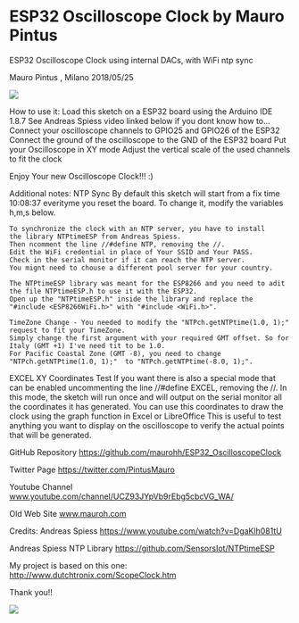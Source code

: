 # ESP32 Oscilloscope Clock by Mauro Pintus

ESP32 Oscilloscope Clock using internal DACs, with WiFi ntp sync

Mauro Pintus , Milano 2018/05/25

![](https://github.com/maurohh/ESP32_OscilloscopeClock/blob/master/ESP32_OscilloscopeClock_01.jpg)

  How to use it:
  Load this sketch on a ESP32 board using the Arduino IDE 1.8.7
  See Andreas Spiess video linked below if you dont know how to...
  Connect your oscilloscope channels to GPIO25 and GPIO26 of the ESP32
  Connect the ground of the oscilloscope to the GND of the ESP32 board
  Put your Oscilloscope in XY mode
  Adjust the vertical scale of the used channels to fit the clock

  Enjoy Your new Oscilloscope Clock!!! :)

  Additional notes:
  NTP Sync
    By default this sketch will start from a fix time 10:08:37 everityme 
    you reset the board.
    To change it, modify the variables h,m,s below.

    To synchronize the clock with an NTP server, you have to install 
    the library NTPtimeESP from Andreas Spiess.
    Then ncomment the line //#define NTP, removing the //.
    Edit the WiFi credential in place of Your SSID and Your PASS.
    Check in the serial monitor if it can reach the NTP server.
    You mignt need to chouse a different pool server for your country.

    The NTPtimeESP library was meant for the ESP8266 and you need to adit the file NTPtimeESP.h to use it with the ESP32.
    Open up the "NTPtimeESP.h" inside the library and replace the "#include <ESP8266WiFi.h>" with "#include <WiFi.h>".

    TimeZone Change - You needed to modify the "NTPch.getNTPtime(1.0, 1);" request to fit your TimeZone. 
    Simply change the first argument with your required GMT offset. So for Italy (GMT +1) I've need tit to be 1.0.
    For Pacific Coastal Zone (GMT -8), you need to change "NTPch.getNTPtime(1.0, 1);"  to "NTPch.getNTPtime(-8.0, 1);".
  
  EXCEL XY Coordinates Test
    If you want there is also a special mode that can be enabled uncommenting 
    the line //#define EXCEL, removing the //. In this mode, the sketch
    will run once and will output on the serial monitor all the coordinates
    it has generated. You can use this coordinates to draw the clock 
    using the graph function in Excel or LibreOffice
    This is useful to test anything you want to display on the oscilloscope
    to verify the actual points that will be generated.

  GitHub Repository
  https://github.com/maurohh/ESP32_OscilloscopeClock

  Twitter Page
  https://twitter.com/PintusMauro

  Youtube Channel
  www.youtube.com/channel/UCZ93JYpVb9rEbg5cbcVG_WA/

  Old Web Site
  www.mauroh.com

  Credits:
  Andreas Spiess
  https://www.youtube.com/watch?v=DgaKlh081tU

  Andreas Spiess NTP Library
  https://github.com/SensorsIot/NTPtimeESP
  
  My project is based on this one:
  http://www.dutchtronix.com/ScopeClock.htm
  
  Thank you!!

![](https://github.com/maurohh/ESP32_OscilloscopeClock/blob/master/ESP32_OscilloscopeClock_Excel.jpg)
